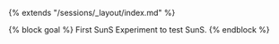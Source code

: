 {% extends "/sessions/_layout/index.md" %}

{% block goal %}
First SunS Experiment to test SunS.
{% endblock %}
